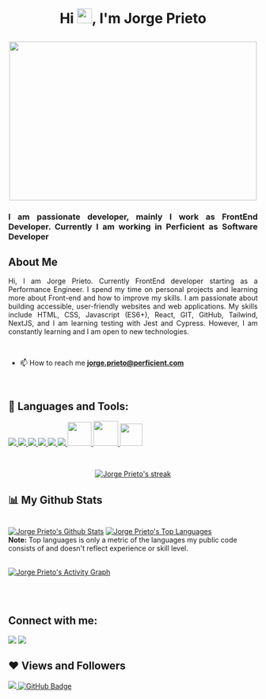 <h1 align="center">Hi <img src="https://raw.githubusercontent.com/MartinHeinz/MartinHeinz/master/wave.gif" width="30px">, I'm Jorge Prieto</h1>
<h2 align="center"><a href="#" align="center"><img width="500px" height="320px" src="https://raw.githubusercontent.com/abhisheknaiidu/abhisheknaiidu/master/code.gif"/></a></h2>
<h3 align="justify">I am passionate developer, mainly I work as FrontEnd Developer. Currently I am working in Perficient as Software Developer</h3>

## About Me</br>

<p align="justify">
Hi, I am Jorge Prieto. Currently FrontEnd developer starting as a Performance Engineer. I spend my time on personal projects and learning more about Front-end and how to improve my skills. I am passionate about building accessible, user-friendly websites and web applications. My skills include HTML, CSS, Javascript (ES6+), React, GIT, GitHub, Tailwind, NextJS, and I am learning testing with Jest and Cypress. However, I am constantly learning and I am open to new technologies.</p>

</br>

- 📫 How to reach me **jorge.prieto@perficient.com**
</br>

## 🚀 Languages and Tools:

<p align="left"> 
    <a href="https://www.w3.org/html/" target="_blank"> <img src="https://img.icons8.com/color/48/000000/html-5.png"/> </a> 
    <a href="https://www.w3schools.com/css/" target="_blank"> <img src="https://img.icons8.com/color/48/000000/css3.png"/> </a>
    <a href="https://developer.mozilla.org/en-US/docs/Web/JavaScript" target="_blank"> <img src="https://img.icons8.com/color/48/000000/javascript.png"/> </a>
    <a href="https://reactjs.org/" target="_blank"> <img src="https://img.icons8.com/color/48/000000/react-native.png"/> </a>
    <a href="https://git-scm.com/" target="_blank"> <img src="https://img.icons8.com/color/48/000000/git.png"/> </a> 
    <a href="https://redux.js.org" target="_blank"> <img src="https://img.icons8.com/color/48/000000/redux.png"/> </a>
    <a href="https://code.visualstudio.com/" target="_blank"> <img src="https://code.visualstudio.com/assets/branding/app-icon.png"style="width:48px; height:48px"/>
    <a href="https://tailwindcss.com/" target="_blank"> <img width="50px" height="50px" src="https://www.vectorlogo.zone/logos/tailwindcss/tailwindcss-icon.svg" /> 
    <a href="https://nextjs.org/" target="_blank"> <img width="45px" height="45px" src="https://seeklogo.com/images/N/next-js-logo-8FCFF51DD2-seeklogo.com.png" /> </a>
  </a>
    
    
    
    
</p>

<!-- [![React Badge](https://img.shields.io/badge/-React-61DBFB?style=for-the-badge&labelColor=black&logo=react&logoColor=61DBFB)](#)  [![Javascript Badge](https://img.shields.io/badge/-Javascript-F0DB4F?style=for-the-badge&labelColor=black&logo=javascript&logoColor=F0DB4F)](#) [![Typescript Badge](https://img.shields.io/badge/-Typescript-007acc?style=for-the-badge&labelColor=black&logo=typescript&logoColor=007acc)](#) [![Nodejs Badge](https://img.shields.io/badge/-Nodejs-3C873A?style=for-the-badge&labelColor=black&logo=node.js&logoColor=3C873A)](#) [![GraphQL Badge](https://img.shields.io/badge/-GraphQl-e535ab?style=for-the-badge&labelColor=black&logo=node.js&logoColor=e535ab)](#) -->
<br/>

<p align="center">
    <a href="https://github.com/jorge-prieto/github-readme-streak-stats">
        <img title="🔥 Get streak stats for your profile at git.io/streak-stats" alt="Jorge Prieto's streak" src="https://github-readme-streak-stats.herokuapp.com/?user=jorge-prieto&theme=black-ice&hide_border=true&stroke=0000&background=060A0CD0&"/>
    </a>
</p>

## 📊 My Github Stats

  <br/>
    <a href="https://github.com/jorge-prieto/github-readme-stats"><img alt="Jorge Prieto's Github Stats" src="https://github-readme-stats.vercel.app/api?username=jorge-prieto&show_icons=true&count_private=true&theme=react&hide_border=true&bg_color=0D1117" /></a>
  <a href="https://github.com/jorge-prieto/github-readme-stats"><img alt="Jorge Prieto's Top Languages" src="https://github-readme-stats.vercel.app/api/top-langs/?username=jorge-prieto&langs_count=8&count_private=true&layout=compact&theme=react&hide_border=true&bg_color=0D1117" /></a>
  <br/>
  <b>Note:</b> Top languages is only a metric of the languages my public code consists of and doesn't reflect experience or skill level.

<br/>
<br/>

<a href="https://github.com/jorge-prieto/github-readme-activity-graph"><img alt="Jorge Prieto's Activity Graph" src="https://activity-graph.herokuapp.com/graph?username=jorge-prieto&bg_color=0D1117&color=5BCDEC&line=5BCDEC&point=FFFFFF&hide_border=true" /></a>

<br/>
<br/>

## Connect with me:

<p align="left">

<a href = "https://www.linkedin.com/in/jorge-prieto-4416611a7/"><img src="https://img.icons8.com/fluent/48/000000/linkedin.png"/></a>
<a href = "https://www.instagram.com/jorge_prieto27/"><img src="https://img.icons8.com/fluent/48/000000/instagram-new.png"/></a>


</p>

## ❤ Views and Followers

<a href="https://github.com/Meghna-DAS/github-profile-views-counter">
    <img src="https://komarev.com/ghpvc/?username=jorge-prieto">
</a>
<a href="https://github.com/jorge-prieto?tab=followers"><img src="https://img.shields.io/github/followers/D3press3dd?label=Followers&style=social" alt="GitHub Badge"></a>
